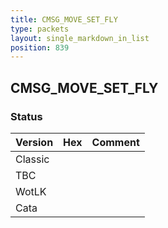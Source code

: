 ```yaml
---
title: CMSG_MOVE_SET_FLY
type: packets
layout: single_markdown_in_list
position: 839
---
```


## CMSG_MOVE_SET_FLY

### Status

Version | Hex | Comment
---------- | ---------- | ---------- 
Classic |  |  
TBC |  |  
WotLK |  |  
Cata |  |  
